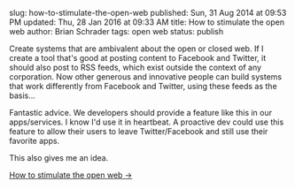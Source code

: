 slug: how-to-stimulate-the-open-web
published: Sun, 31 Aug 2014 at 09:53 PM
updated: Thu, 28 Jan 2016 at 09:33 AM
title: How to stimulate the open web
author: Brian Schrader
tags: open web
status: publish

<div class='link'>Create systems that are ambivalent about the open or closed web. If I create a tool that's good at posting content to Facebook and Twitter, it should also post to RSS feeds, which exist outside the context of any corporation. Now other generous and innovative people can build systems that work differently from Facebook and Twitter, using these feeds as the basis...</div>

Fantastic advice. We developers should provide a feature like this in our apps/services. I know I'd use it in heartbeat. A proactive dev could use this feature to allow their users to leave Twitter/Facebook and still use their favorite apps.

This also gives me an idea.

[How to stimulate the open web &#8594;](http://scripting.com/2014/08/31/howToStimulateTheOpenWeb.html)